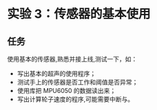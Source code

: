 # 实验 3：传感器的基本使用

## 任务

使用基本的传感器,熟悉并接上线,测试一下，如：

* 写出基本的超声的使用程序；
* 测试手上的传感器是否工作和阈值是否异常；
* 使用库把 MPU6050 的数据读出来；
* 写出计算轮子速度的程序,可能需要中断与。